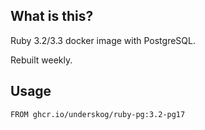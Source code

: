 What is this?
--
Ruby 3.2/3.3 docker image with PostgreSQL.

Rebuilt weekly.

Usage
--
```
FROM ghcr.io/underskog/ruby-pg:3.2-pg17
```
